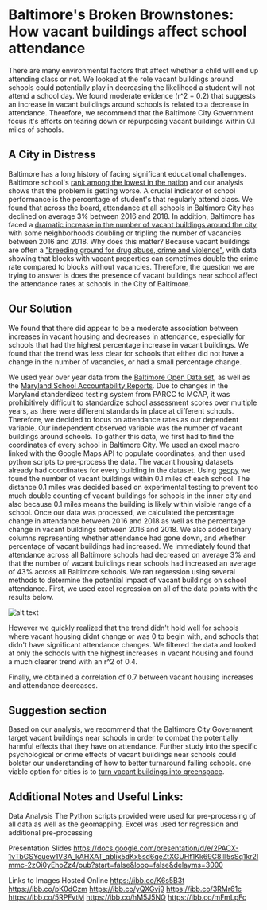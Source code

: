 # Baltimore's Broken Brownstones: How vacant buildings affect school attendance
There are many environmental factors that affect whether a child will end up attending class or not. We looked at the role vacant buildings around schools could potentially play in decreasing the likelihood a student will not attend a school day. We found moderate evidence (r^2 = 0.2) that suggests an increase in vacant buildings around schools is related to a decrease in attendance. Therefore, we recommend that the Baltimore City Government focus it's efforts on tearing down or repurposing vacant buildings within 0.1 miles of schools.

## A City in Distress
Baltimore has a long history of facing significant educational challenges. Baltimore school's [rank among the lowest in the nation](https://www.baltimoresun.com/education/bs-md-nations-report-card-20180409-story.html) and our analysis shows that the problem is getting worse. A crucial indicator of school performance is the percentage of student's that regularly attend class. We found that across the board, attendance at all schools in Baltimore City has declined on average 3% between 2016 and 2018. In addition, Baltimore has faced a [dramatic increase in the number of vacant buildings around the city](https://publicservicescholars.umbc.edu/files/2018/09/Vacant-Housing-Final-2.pdf), with some neighborhoods doubling or tripling the number of vacancies between 2016 and 2018. Why does this matter? Because vacant buildings are often a ["breeding ground for drug abuse, crime and violence"](https://www.citylab.com/equity/2018/07/vacancy-americas-other-housing-crisis/565901/), with data showing that blocks with vacant properties can sometimes double the crime rate compared to blocks without vacancies. Therefore, the question we are trying to answer is does the presence of vacant buildings near school affect the attendance rates at schools in the City of Baltimore.
  
## Our Solution
  We found that there did appear to be a moderate association between increases in vacant housing and decreases in attendance, especially for schools that had the highest percentage increase in vacant buildings. We found that the trend was less clear for schools that either did not have a change in the number of vacancies, or had a small percentage change.
  
  We used year over year data from the [Baltimore Open Data set](https://data.baltimorecity.gov/), as well as the [Maryland School Accountability Reports](https://reportcard.msde.maryland.gov/). Due to changes in the Maryland standerdized testing system from PARCC to MCAP, it was prohibitively difficult to standardize school assessment scores over multiple years, as there were different standards in place at different schools. Therefore, we decided to focus on attendance rates as our dependent variable. Our independent observed variable was the number of vacant buildings around schools. To gather this data, we first had to find the coordinates of every school in Baltimore City. We used an excel macro linked with the Google Maps API to populate coordinates, and then used python scripts to pre-process the data. The vacant housing datasets already had coordinates for every building in the dataset. Using [geopy](https://geopy.readthedocs.io/en/stable/) we found the number of vacant buildings within 0.1 miles of each school. The distance 0.1 miles was decided based on experimental testing to prevent too much double counting of vacant buildings for schools in the inner city and also because 0.1 miles means the building is likely within visible range of a school.
  Once our data was processed, we calculated the percentage change in attendance between 2016 and 2018 as well as the percentage change in vacant buildings between 2016 and 2018. We also added binary columns representing whether attendance had gone down, and whether percentage of vacant buildings had increased. We immediately found that attendance across all Baltimore schools had decreased on average 3% and that the number of vacant buildings near schools had increased an average of 43% across all Baltimore schools. We ran regression using several methods to determine the potential impact of vacant buildings on school attendance. First, we used excel regression on all of the data points with the results below.
  
  ![alt text](https://imgur.com/hMrwTDK)
  
  
 However we quickly realized that the trend didn't hold well for schools where vacant housing didnt change or was 0 to begin with, and schools that didn't have significant attendance changes. We filtered the data and looked at only the schools with the highest increases in vacant housing and found a much clearer trend with an r^2 of 0.4.
 
 
 
 Finally, we obtained a correlation of 0.7 between vacant housing increases and attendance decreases.
 
  
  
  
## Suggestion section
  Based on our analysis, we recommend that the Baltimore City Government target vacant buildings near schools in order to combat the potentially harmful effects that they have on attendance. Further study into the specific psychological or crime effects of vacant buildings near schools could bolster our understanding of how to better turnaround failing schools. one viable option for cities is to [turn vacant buildings into greenspace](https://urbanland.uli.org/economy-markets-trends/from-vacant-properties-to-green-space/).

## Additional Notes and Useful Links:

Data Analysis
The Python scripts provided were used for pre-processing of all data as well as the geomapping.
Excel was used for regression and additional pre-processing

Presentation Slides
https://docs.google.com/presentation/d/e/2PACX-1vTbGSYouew1V3A_kAHXAT_qblix5dKx5sd6qeZtXGUHf1Kk69C8Ill5sSq1kr2Immc-2zOi0yEhoZz4/pub?start=false&loop=false&delayms=3000

Links to Images Hosted Online
https://ibb.co/K6s5B3t
https://ibb.co/pK0dCzm
https://ibb.co/yQXGvj9
https://ibb.co/3RMr61c
https://ibb.co/5RPFvtM
https://ibb.co/hM5J5NQ
https://ibb.co/mFmLpFc
